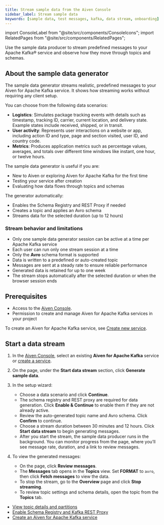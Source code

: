 ```yaml
---
title: Stream sample data from the Aiven Console
sidebar_label: Stream sample data
keywords: [sample data, test messages, kafka, data stream, onboarding]
---
```


import ConsoleLabel from "@site/src/components/ConsoleIcons";
import RelatedPages from "@site/src/components/RelatedPages";

Use the sample data producer to stream predefined messages to your Apache Kafka® service and observe how they move through topics and schemas.

## About the sample data generator

The sample data generator streams realistic, predefined messages to your
Aiven for Apache Kafka service. It shows how streaming works without requiring any
client setup.

You can choose from the following data scenarios:

- **Logistics**: Simulates package tracking events with details such as timestamp,
  tracking ID, carrier, current location, and delivery state. Example states
  include received, shipped, or in transit.
- **User activity**: Represents user interactions on a website or app, including
  action ID and type, page and section visited, user ID, and country code.
- **Metrics**: Produces application metrics such as percentage values, averages, and
  totals over different time windows like instant, one hour, or twelve hours.

The sample data generator is useful if you are:

- New to Aiven or exploring Aiven for Apache Kafka for the first time
- Testing your service after creation
- Evaluating how data flows through topics and schemas

The generator automatically:

- Enables the Schema Registry and REST Proxy if needed
- Creates a topic and applies an Avro schema
- Streams data for the selected duration (up to 12 hours)

### Stream behavior and limitations

- Only one sample data generator session can be active at a time per Apache Kafka
  service
- Each user can run only one stream session at a time
- Only the **Avro** schema format is supported
- Data is written to a predefined or auto-created topic
- Messages are sent at a steady rate to ensure reliable performance
- Generated data is retained for up to one week
- The stream stops automatically after the selected duration or when the browser
  session ends

## Prerequisites

- Access to the [Aiven Console](https://console.aiven.io).
- Permission to create and manage Aiven for Apache Kafka services in your project

To create an Aiven for Apache Kafka service, see [Create new service](/docs/platform/howto/create_new_service).

## Start a data stream

1. In the [Aiven Console](https://console.aiven.io), select an existing
   **Aiven for Apache Kafka** service or
   [create a service](/docs/platform/howto/create_new_service).
1. On the <ConsoleLabel name="overview" /> page, under
   the **Start data stream** section, click **Generate sample data**.
1. In the setup wizard:

   - Choose a data scenario and click **Continue**.
   - The schema registry and REST proxy are required for data generation. Click
     **Enable & Continue** to enable them if they are not already active.
   - Review the auto-generated topic name and Avro schema. Click **Confirm** to continue.
   - Choose a stream duration between 30 minutes and 12 hours. Click **Start data stream**
     to begin generating messages.
   - After you start the stream, the sample data producer runs in the background. You
     can monitor progress from the <ConsoleLabel name="overview" /> page, where you’ll
     see message rate, duration, and a link to review messages.
1. To view the generated messages:
   - On the <ConsoleLabel name="overview" /> page, click **Review messages**.
   - The **Messages** tab opens in the **Topics** view. Set **FORMAT** to `avro`, then
     click **Fetch messages** to view the data.
   - To stop the stream, go to the **Overview** page and click **Stop streaming**.
   - To review topic settings and schema details, open the topic from the **Topics** tab.


<RelatedPages/>

- [View topic details and partitions](/docs/products/kafka/howto/get-topic-partition-details)
- [Enable Schema Registry and Kafka REST Proxy](/docs/products/kafka/karapace/howto/enable-karapace)
- [Create an Aiven for Apache Kafka service](/docs/platform/howto/create_new_service)
